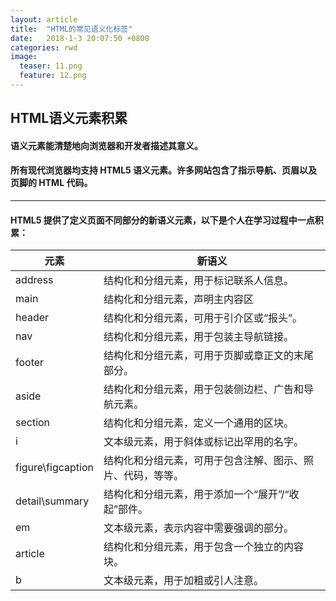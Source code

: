 ```yaml
---
layout: article
title:  "HTML的常见语义化标签"
date:   2018-1-3 20:07:50 +0800
categories: rwd 
image:
  teaser: 11.png
  feature: 12.png
---
```



##  HTML语义元素积累
#### 语义元素能清楚地向浏览器和开发者描述其意义。
####  所有现代浏览器均支持 HTML5 语义元素。许多网站包含了指示导航、页眉以及页脚的 HTML 代码。

***

#### HTML5 提供了定义页面不同部分的新语义元素，以下是个人在学习过程中一点积累：

|   元素   |   新语义   |
|-----------|---------|
| address |结构化和分组元素，用于标记联系人信息。|
|main|结构化和分组元素，声明主内容区|
|header|结构化和分组元素，可用于引介区或“报头”。|
|nav|结构化和分组元素，用于包装主导航链接。|
|footer|结构化和分组元素，可用于页脚或章正文的末尾部分。|
|aside|结构化和分组元素，用于包装侧边栏、广告和导航元素。|
|section|结构化和分组元素，定义一个通用的区块。|
|i|文本级元素，用于斜体或标记出罕用的名字。 |
|figure\figcaption|结构化和分组元素，可用于包含注解、图示、照片、代码，等等。|
|detail\summary|结构化和分组元素，用于添加一个“展开”/“收起”部件。|
|em|文本级元素，表示内容中需要强调的部分。|
|article|结构化和分组元素，用于包含一个独立的内容块。|
|b|文本级元素，用于加粗或引人注意。|






